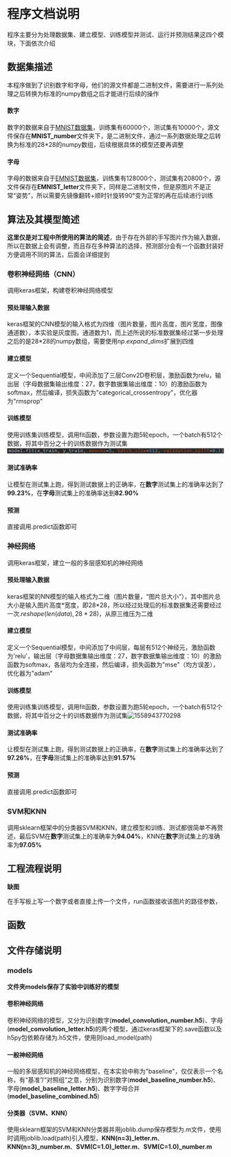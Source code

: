 # 程序文档说明

程序主要分为处理数据集、建立模型、训练模型并测试、运行并预测结果这四个模块，下面依次介绍

## 数据集描述

本程序做到了识别数字和字母，他们的源文件都是二进制文件，需要进行一系列处理之后转换为标准的numpy数组之后才能进行后续的操作

#### 数字

数字的数据来自于[MNIST数据集](http://yann.lecun.com/exdb/mnist/)，训练集有60000个，测试集有10000个，源文件保存在**MNIST_number**文件夹下，是二进制文件，通过一系列数据处理之后转换为标准的28\*28的numpy数组，后续根据具体的模型还要再调整

#### 字母

字母的数据来自于[EMNIST数据集](https://www.nist.gov/node/1298471/emnist-dataset)，训练集有128000个，测试集有20800个，源文件保存在**EMNIST_letter**文件夹下，同样是二进制文件，但是原图片不是正常“姿势”，所以需要先镜像翻转+顺时针旋转90°变为正常的再在后续进行训练

## 算法及其模型简述

**这里仅是对工程中所使用的算法的简述**，由于存在外部的手写图片作为输入数据，所以在数据上会有调整，而且存在多种算法的选择，预测部分会有一个函数封装好方便调用不同的算法，后面会详细提到

### 卷积神经网络（CNN）

调用keras框架，构建卷积神经网络模型

#### 预处理输入数据

keras框架的CNN模型的输入格式为四维（图片数量，图片高度，图片宽度，图像通道数），本实验是灰度图，通道数为1，而上述所说的标准数据集经过第一步处理之后的是28*28的numpy数组，需要使用$np.expand\_dims$扩展到四维

#### 建立模型

定义一个Sequential模型，中间添加了三层Conv2D卷积层，激励函数为relu，输出层（字母数据集输出维度：27，数字数据集输出维度：10）的激励函数为softmax，然后编译，损失函数为"categorical_crossentropy"，优化器为"rmsprop"

#### 训练模型

使用训练集训练模型，调用fit函数，参数设置为跑5轮epoch，一个batch有512个数据，将其中百分之十的训练数据作为测试集![1558943770298](程序文档说明.assets/1558943770298.png)

#### 测试准确率

让模型在测试集上跑，得到测试数据上的正确率，在**数字**测试集上的准确率达到了**99.23%**，在**字母**测试集上的准确率达到**82.90%**

#### 预测

直接调用.predict函数即可

### 神经网络

调用keras框架，建立一般的多层感知机的神经网络

#### 预处理输入数据

keras框架的NN模型的输入格式为二维（图片数量，“图片总大小”），其中图片总大小是输入图片高度\*宽度，即28\*28，所以经过处理后的标准数据集还需要经过一次$.reshape(len(data), 28*28)$，从原三维压为二维

#### 建立模型

定义一个Sequential模型，中间添加了中间层，每层有512个神经元，激励函数为'relu'，输出层（字母数据集输出维度：27，数字数据集输出维度：10）的激励函数为softmax，各层均为全连接，然后编译，损失函数为"mse"（均方误差），优化器为"adam"

#### 训练模型

使用训练集训练模型，调用fit函数，参数设置为跑5轮epoch，一个batch有512个数据，将其中百分之十的训练数据作为测试集![1558943770298](../HandWriting%20Recognition/%E7%A8%8B%E5%BA%8F%E6%96%87%E6%A1%A3%E8%AF%B4%E6%98%8E.assets/1558943770298.png)

#### 测试准确率

让模型在测试集上跑，得到测试数据上的正确率，在**数字**测试集上的准确率达到了**97.26%**，在**字母**测试集上的准确率达到**91.57%**

#### 预测

直接调用.predict函数即可

### SVM和KNN

调用sklearn框架中的分类器SVM和KNN，建立模型和训练、测试都很简单不再赘述，最后SVM在**数字**测试集上的准确率为**94.04%**，KNN在**数字**测试集上的准确率为**97.05%**

## 工程流程说明

**缺图**

在手写板上写一个数字或者直接上传一个文件，run函数接收该图片的路径参数，

## 函数

## 文件存储说明

### models

**文件夹models保存了实验中训练好的模型**

#### 卷积神经网络

卷积神经网络的模型，又分为识别数字(**model_convolution_number.h5**)、字母(**model_convolution_letter.h5**)的两个模型，通过keras框架下的.save函数以及h5py包依赖存储为.h5文件，使用则load_model(path)

#### 一般神经网络

一般的多层感知机的神经网络模型，在本实验中称为"baseline"，仅仅表示一个名称，有“基准”/“对照组”之意，分别为识别数字(**model_baseline_number.h5**)、字母(**model_baseline_letter.h5**)、数字字母合并(**model_baseline_combined.h5**)

#### 分类器（SVM、KNN）

使用sklearn框架的SVM和KNN分类器并用joblib.dump保存模型为.m文件，使用时调用joblib.load(path)引入模型，**KNN(n=3)_letter.m**、**KNN(n=3)_number.m**、**SVM(C=1.0)_letter.m**、**SVM(C=1.0)_number.m**